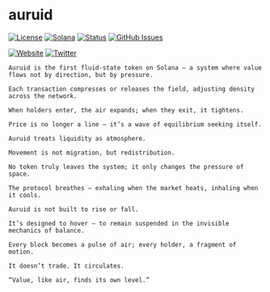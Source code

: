 # auruid

[![License](https://img.shields.io/badge/License-MIT-blue.svg)](https://opensource.org/licenses/MIT)
[![Solana](https://img.shields.io/badge/Solana-Web3-green.svg)](https://solana.com/)
[![Status](https://img.shields.io/badge/Status-In%20Development-orange.svg)]()
[![GitHub Issues](https://img.shields.io/github/issues/yourusername/ontora-ai.svg)](https://github.com/yourusername/ontora-ai/issues)

[![Website](https://img.shields.io/badge/Website-auruid-blue?logo=google-chrome)](https://auruid.tech/)
[![Twitter](https://img.shields.io/badge/Twitter-auruid-blue?logo=twitter)](https://x.com/auruidmind)

```
Auruid is the first fluid-state token on Solana — a system where value flows not by direction, but by pressure.

Each transaction compresses or releases the field, adjusting density across the network.

When holders enter, the air expands; when they exit, it tightens.

Price is no longer a line — it’s a wave of equilibrium seeking itself.

Auruid treats liquidity as atmosphere.

Movement is not migration, but redistribution.

No token truly leaves the system; it only changes the pressure of space.

The protocol breathes — exhaling when the market heats, inhaling when it cools.

Auruid is not built to rise or fall.

It’s designed to hover — to remain suspended in the invisible mechanics of balance.

Every block becomes a pulse of air; every holder, a fragment of motion.

It doesn’t trade. It circulates.

“Value, like air, finds its own level.”
```
